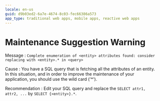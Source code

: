 ```yaml
---
locale: en-us
guid: d9b03ed2-6a7e-4674-8c03-fec66386a573
app_type: traditional web apps, mobile apps, reactive web apps
---
```


# Maintenance Suggestion Warning

Message
:   `Complete enumeration of <entity> attributes found: consider replacing with <entity>.* in <query>`

Cause
:   You have a SQL query that is fetching all the attributes of an entity. In this situation, and in order to improve the maintenance of your application, you should use the wild card ('*').

Recommendation
:   Edit your SQL query and replace the `SELECT attr1, attr2, ...` by `SELECT {<entity>}.*`.
